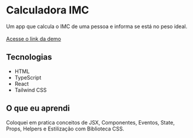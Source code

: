 # Calculadora IMC

Um app que calcula o IMC de uma pessoa e informa se está no peso ideal.<br/><br/>
<a href="https://calculadora-imc-g101.netlify.app/">Acesse o link da demo</a>

## Tecnologias

- HTML
- TypeScript
- React
- Tailwind CSS

## O que eu aprendi

Coloquei em pratica conceitos de JSX, Componentes, Eventos, State, Props, Helpers e Estilização com Biblioteca CSS.

